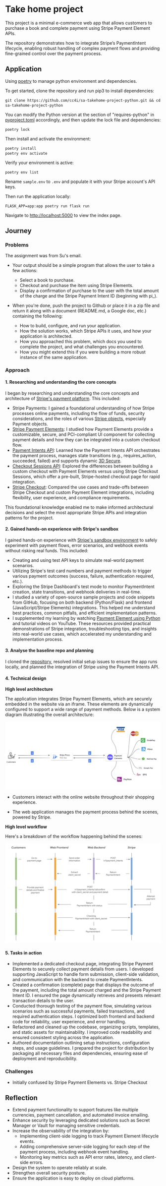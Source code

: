 # Take home project

This project is a minimal e-commerce web app that allows customers to purchase a book and complete payment using Stripe Payment Element APIs.

The repository demonstrates how to integrate Stripe’s PaymentIntent lifecycle, enabling robust handling of complex payment flows and providing fine-grained control over the payment process.



## Application

Using [poetry](https://python-poetry.org/docs/#installation) to manage python environment and dependencies. 
 

To get started, clone the repository and run pip3 to install dependencies:

```shell
git clone https://github.com/cc4i/sa-takehome-project-python.git && cd sa-takehome-project-python
```

You can modify the Python version at the section of "requires-python" in [pyproject.toml](./pyproject.toml) accordingly, and then update the lock file and dependencies:

```shell
poetry lock
```

Then install and activate the environment:

```shell
poetry install
poetry env activate
```

Verify your environment is active:
```shell
poetry env list
```

Rename `sample.env` to `.env` and populate it with your Stripe account's API keys.

Then run the application locally:

```
FLASK_APP=app:app poetry run flask run
```

Navigate to [http://localhost:5000](http://localhost:5000) to view the index page.


## Journey

### Problems
The assignment was from Su's email.

- Your output should be a simple program that allows the user to take a few actions:

    - Select a book to purchase.
    - Checkout and purchase the item using Stripe Elements.
    - Display a confirmation of purchase to the user with the total amount of the charge and the Stripe Payment Intent ID (beginning with pi_).

- When you're done, push the project to Github or place it in a zip file and return it along with a document (README.md, a Google doc, etc.) containing the following:

    - How to build, configure, and run your application.
    - How the solution works, which Stripe APIs it uses, and how your application is architected.
    - How you approached this problem, which docs you used to complete the project, and what challenges you encountered.
    - How you might extend this if you were building a more robust instance of the same application.

### Approach

#### 1. Researching and understanding the core concepts

I began by researching and understanding the core concepts and architecture of [Stripe's payment platform](https://stripe.com/en-sg/payments). This included:

- Stripe Payments: I gained a foundational understanding of how Stripe processes online payments, including the flow of funds, security considerations, and the roles of various [Stripe objects](https://docs.stripe.com/payments-api/tour#core-concepts), especially Payment objects.
- [Stripe Payment Elements](https://docs.stripe.com/payments/payment-element): I studied how Payment Elements provide a customizable, secure, and PCI-compliant UI component for collecting payment details and how they can be integrated into a custom checkout flow.
- [Payment Intents API](https://docs.stripe.com/api/payment_intents): Learned how the Payment Intents API orchestrates the payment process, manages state transitions (e.g., requires_action, succeeded, failed) and supports dynamic [3D Secure](https://docs.stripe.com/payments/3d-secure).
- [Checkout Sessions API](https://docs.stripe.com/api/checkout/sessions): Explored the differences between building a custom checkout with Payment Elements versus using Stripe Checkout Sessions, which offer a pre-built, Stripe-hosted checkout page for rapid integration.
- [Stripe Checkout](https://docs.stripe.com/payments/checkout): Compared the use cases and trade-offs between Stripe Checkout and custom Payment Element integrations, including flexibility, user experience, and compliance requirements.

This foundational knowledge enabled me to make informed architectural decisions and select the most appropriate Stripe APIs and integration patterns for the project.

#### 2. Gained hands-on experience with Stripe's sandbox

I gained hands-on experience with [Stripe's sandbox environment](https://docs.stripe.com/sandboxes) to safely experiment with payment flows, error scenarios, and webhook events without risking real funds. This included:

- Creating and using test API keys to simulate real-world payment scenarios.
- Utilizing Stripe's test card numbers and payment methods to trigger various payment outcomes (success, failure, authentication required, etc.).
- Exploring the Stripe Dashboard's test mode to monitor PaymentIntent creation, state transitions, and webhook deliveries in real-time.
- I studied a variety of open-source sample projects and code snippets from GitHub, focusing on both backend (Python/Flask) and frontend (JavaScript/Stripe Elements) integrations. This helped me understand best practices, common pitfalls, and efficient implementation patterns.
- I supplemented my learning by watching [Payment Element using Python](https://www.youtube.com/watch?v=tCSbCk5j3Tk) and tutorial videos on YouTube. These resources provided practical demonstrations of Stripe integration, troubleshooting tips, and insights into real-world use cases, which accelerated my understanding and implementation process.

#### 3. Analyse the baseline repo and planning
I cloned the [repository](https://github.com/marko-stripe/sa-takehome-project-python), resolved initial setup issues to ensure the app runs locally, and planned the integration of Stripe using the Payment Intents API.

#### 4. Technical design

<b> High level architecture </b>

The application integrates Stripe Payment Elements, which are securely embedded in the website via an iframe. These elements are dynamically configured to support a wide range of payment methods. Below is a system diagram illustrating the overall architecture:

![System diagram](./public/images/sys.png)

- Customers interact with the online website throughout their shopping experience.

- The web application manages the payment process behind the scenes, powered by Stripe.


<b> High level workflow </b>

Here's a breakdown of the workflow happening behind the scenes:

![Workflow](./public/images/workflow.png)


#### 5. Tasks in action 
- Implemented a dedicated checkout page, integrating Stripe Payment Elements to securely collect payment details from users. I developed supporting JavaScript to handle form submission, client-side validation, and communication with the backend to create PaymentIntents.
- Created a confirmation (complete) page that displays the outcome of the payment, including the total amount charged and the Stripe Payment Intent ID. I ensured the page dynamically retrieves and presents relevant transaction details to the user.
- Conducted thorough testing of the payment flow, simulating various scenarios such as successful payments, failed transactions, and required authentication steps. I optimized both frontend and backend code for reliability, user experience, and error handling.
- Refactored and cleaned up the codebase, organizing scripts, templates, and static assets for maintainability. I improved code readability and ensured consistent styling across the application.
- Authored documentation outlining setup instructions, configuration steps, and usage guidelines. I prepared the project for distribution by packaging all necessary files and dependencies, ensuring ease of deployment and reproducibility.

### Challenges

- Initially confused by Stripe Payment Elements vs. Stripe Checkout


## Reflection

- Extend payment functionality to support features like multiple currencies, payment cancellation, and automated invoice emailing.
- Enhance security by leveraging dedicated solutions such as Secret Manager or Vault for managing sensitive credentials.
- Increase the observability of the integration by:
  - Implementing client-side logging to track Payment Element lifecycle events.
  - Adding comprehensive server-side logging for each step of the payment process, including webhook event handling.
  - Monitoring key metrics such as API error rates, latency, and client-side errors.
- Design the system to operate reliably at scale.
- Strengthen overall security posture.
- Ensure the application is easy to deploy on cloud platforms.
